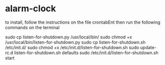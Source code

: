 # alarm-clock

to install, follow the instructions on the file crontabEnt
then run the following commands on the terminal

sudo cp listen-for-shutdown.py /usr/local/bin/
sudo chmod +x /usr/local/bin/listen-for-shutdown.py
sudo cp listen-for-shutdown.sh /etc/init.d/
sudo chmod +x /etc/init.d/listen-for-shutdown.sh
sudo update-rc.d listen-for-shutdown.sh defaults
sudo /etc/init.d/listen-for-shutdown.sh start
